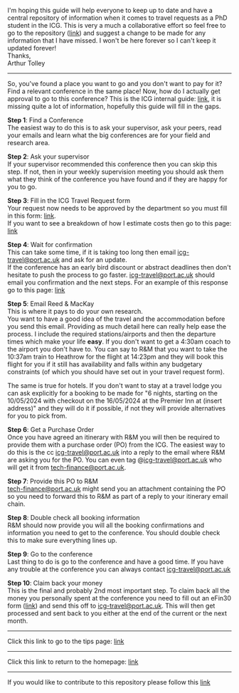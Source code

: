 I'm hoping this guide will help everyone to keep up to date and have a central repository of information when it comes to travel requests as a PhD student in the ICG. This is very a much a collaborative effort so feel free to go to the repository ([link](https://github.com/icg-gravwaves/student-travel/)) and suggest a change to be made for any information that I have missed. I won't be here forever so I can't keep it updated forever!  
Thanks,  
Arthur Tolley

---

So, you've found a place you want to go and you don't want to pay for it? Find a relevant conference in the same place! Now, how do I actually get approval to go to this conference? This is the ICG internal guide: [link](https://www.icg.port.ac.uk/support-kb/what-to-do-when-you-want-to-travel-for-work-reasons/), it is missing quite a lot of information, hopefully this guide will fill in the gaps.

**Step 1**: Find a Conference  
The easiest way to do this is to ask your supervisor, ask your peers, read your emails and learn what the big conferences are for your field and research area.  

**Step 2**: Ask your supervisor  
If your supervisor recommended this conference then you can skip this step. If not, then in your weekly supervision meeting you should ask them what they think of the conference you have found and if they are happy for you to go.  

**Step 3**: Fill in the ICG Travel Request form  
Your request now needs to be approved by the department so you must fill in this form:
[link](https://docs.google.com/forms/d/e/1FAIpQLSe5WjIPgq_kknjUowCLZB_-I2H_qT1rYoYI7afHKALh49llMQ/viewform).  
If you want to see a breakdown of how I estimate costs then go to this page: [link](request-form-estimate.md)

**Step 4**: Wait for confirmation  
This can take some time, if it is taking too long then email <icg-travel@port.ac.uk> and ask for an update.  
If the conference has an early bird discount or abstract deadlines then don't hesitate to push the process to go faster. <icg-travel@port.ac.uk> should email you confirmation and the next steps. For an example of this response go to this page: [link](icg-travel-response.md)

**Step 5**: Email Reed & MacKay  
This is where it pays to do your own research.   
You want to have a good idea of the travel and the accommodation before you send this email. Providing as much detail here can really help ease the process. I include the required stations/airports and then the departure times which make your life **easy**. If you don't want to get a 4:30am coach to the airport you don't have to. You can say to R&M that you want to take the 10:37am train to Heathrow for the flight at 14:23pm and they will book this flight for you if it still has availability and falls within any budgetary constraints (of which you should have set out in your travel request form).

The same is true for hotels. If you don't want to stay at a travel lodge you can ask explicitly for a booking to be made for "6 nights, starting on the 10/05/2024 with checkout on the 16/05/2024 at the Premier Inn at (insert address)" and they will do it if possible, if not they will provide alternatives for you to pick from.

**Step 6**: Get a Purchase Order  
Once you have agreed an itinerary with R&M you will then be required to provide them with a purchase order (PO) from the ICG. The easiest way to do this is the cc icg-travel@port.ac.uk into a reply to the email where R&M are asking you for the PO. You can even tag @icg-travel@port.ac.uk who will get it from <tech-finance@port.ac.uk>.

**Step 7**: Provide this PO to R&M  
<tech-finance@port.ac.uk> might send you an attachment containing the PO so you need to forward this to R&M as part of a reply to your itinerary email chain.

**Step 8**: Double check all booking information  
R&M should now provide you will all the booking confirmations and information you need to get to the conference. You should double check this to make sure everything lines up.

**Step 9**: Go to the conference  
Last thing to do is go to the conference and have a good time. If you have any trouble at the conference you can always contact <icg-travel@port.ac.uk>

**Step 10**: Claim back your money  
This is the final and probably 2nd most important step. To claim back all the money you personally spent at the conference you need to fill out an eFin30 form ([link](https://docs.google.com/spreadsheets/d/13FbRhvGQA3NjLbFD84kdvPSQmJkFcemQ/edit#gid=539632554)) and send this off to icg-travel@port.ac.uk. This will then get processed and sent back to you either at the end of the current or the next month.

---

Click this link to go to the tips page: [link](travel-tips.md)

---
Click this link to return to the homepage: [link](index.md)

---
If you would like to contribute to this repository please follow this [link](https://github.com/icg-gravwaves/student-travel/)

